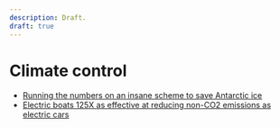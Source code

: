 ```yaml
---
description: Draft.
draft: true
---
```


# Climate control

- [Running the numbers on an insane scheme to save Antarctic ice](https://news.ycombinator.com/item?id=20487542)
- [Electric boats 125X as effective at reducing non-CO2 emissions as electric cars](https://news.ycombinator.com/item?id=20640776)
